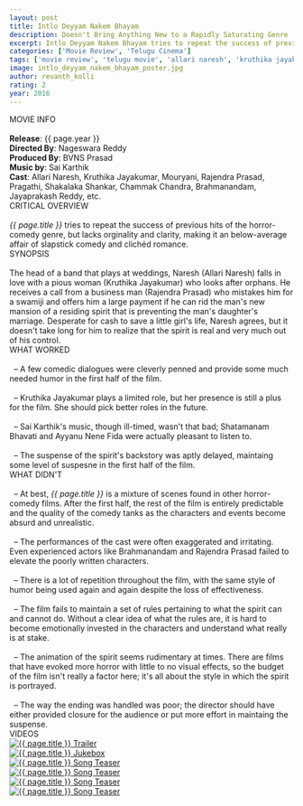 ```yaml
---
layout: post
title: Intlo Deyyam Nakem Bhayam
description: Doesn't Bring Anything New to a Rapidly Saturating Genre
excerpt: Intlo Deyyam Nakem Bhayam tries to repeat the success of previous hits of the horror-comedy genre, but lacks orginality and clarity, making it an average affair of slapstick comedy and clich&eacute;d romance.
categories: ['Movie Review', 'Telugu Cinema']
tags: ['movie review', 'telugu movie', 'allari naresh', 'kruthika jayakumar', 'mouryani', 'rajendra prasad', 'shakalaka shankar', 'pragathi','chammak chandra', 'brahmanandam', 'jayaprakash reddy', 'nageswara reddy', 'bvns prasad', 'sai karthik', 'dasaradhi sivendra']
image: intlo_deyyam_nakem_bhayam_poster.jpg
author: revanth_kolli
rating: 2
year: 2016
---
```


<div class="block block-dark block-lg block-first">
    <div class="block-title">MOVIE INFO</div>
    <br>
    <b>Release</b>: {{ page.year }}
    <br><b>Directed By</b>: Nageswara Reddy
    <br><b>Produced By</b>: BVNS Prasad
    <br><b>Music by</b>: Sai Karthik
    <br><b>Cast</b>: Allari Naresh, Kruthika Jayakumar, Mouryani, Rajendra Prasad, Pragathi, Shakalaka Shankar, Chammak Chandra, Brahmanandam, Jayaprakash Reddy, etc.
</div>
<div class="block">
    <div class="block-title">CRITICAL OVERVIEW</div>
    <br>
     <i>{{ page.title }}</i> tries to repeat the success of previous hits of the horror-comedy genre, but lacks orginality and clarity, making it an below-average affair of slapstick comedy and clich&eacute;d romance.
</div>
<div class="block">
    <div class="block-title">SYNOPSIS</div>
    <br>
    The head of a band that plays at weddings, Naresh (Allari Naresh) falls in love with a pious woman (Kruthika Jayakumar) who looks after orphans. He receives a call from a business man (Rajendra Prasad) who mistakes him for a swamiji and offers him a large payment if he can rid the man's new mansion of a residing spirit that is preventing the man's daughter's marriage. Desperate for cash to save a little girl's life, Naresh agrees, but it doesn't take long for him to realize that the spirit is real and very much out of his control.
</div>
<div class="block">
    <div class="block-title">WHAT WORKED</div>
    <br>&nbsp; &ndash; A few comedic dialogues were cleverly penned and provide some much needed humor in the first half of the film.
    <br><br>&nbsp; &ndash; Kruthika Jayakumar plays a limited role, but her presence is still a plus for the film. She should pick better roles in the future.
    <br><br>&nbsp; &ndash; Sai Karthik's music, though ill-timed, wasn't that bad; Shatamanam Bhavati and Ayyanu Nene Fida were actually pleasant to listen to.
    <br><br>&nbsp; &ndash; The suspense of the spirit's backstory was aptly delayed, maintaing some level of suspesne in the first half of the film.  
</div>
<div class="block">
    <div class="block-title">WHAT DIDN'T</div>
    <br>&nbsp; &ndash; At best, <i>{{ page.title }}</i> is a mixture of scenes found in other horror-comedy films. After the first half, the rest of the film is entirely predictable and the quality of the comedy tanks as the characters and events become absurd and unrealistic. 
    <br><br>&nbsp; &ndash; The performances of the cast were often exaggerated and irritating. Even experienced actors like Brahmanandam and Rajendra Prasad failed to elevate the poorly written characters.
    <br><br>&nbsp; &ndash; There is a lot of repetition throughout the film, with the same style of humor being used again and again despite the loss of effectiveness.
    <br><br>&nbsp; &ndash; The film fails to maintain a set of rules pertaining to what the spirit can and cannot do. Without a clear idea of what the rules are, it is hard to become emotionally invested in the characters and understand what really is at stake. 
    <br><br>&nbsp; &ndash; The animation of the spirit seems rudimentary at times. There are films that have evoked more horror with little to no visual effects, so the budget of the film isn't really a factor here; it's all about the style in which the spirit is portrayed. 
    <br><br>&nbsp; &ndash; The way the ending was handled was poor; the director should have either provided closure for the audience or put more effort in maintaing the suspense. 
</div>
<div class="block">
    <div class="block-title">VIDEOS</div>
    <div class="video-row">
        <a href="javascript:void(0);" onclick="watch('https://www.youtube.com/embed/3thkmb4duZk')"><div class="video-img"><img src="https://i.ytimg.com/vi/3thkmb4duZk/hqdefault.jpg?custom=true&w=336&h=188&stc=true&jpg444=true&jpgq=90&sp=68&sigh=k3rEmJvKeKR7VBIo2B6toT4_MA4" alt="{{ page.title }} Trailer"/></div></a>
        <a href="javascript:void(0);" onclick="watch('https://www.youtube.com/embed/4UHE3yeQ3dA')"><div class="video-img"><img src="https://i.ytimg.com/vi/4UHE3yeQ3dA/hqdefault.jpg?custom=true&w=336&h=188&stc=true&jpg444=true&jpgq=90&sp=68&sigh=ZIMZ-QFDt5PRP5ruLWoEEZHHdRE" alt="{{ page.title }} Jukebox"/></div></a>
        <a href="javascript:void(0);" onclick="watch('https://www.youtube.com/embed/i94Tt1VyHEg')"><div class="video-img"><img src="https://i.ytimg.com/vi/i94Tt1VyHEg/hqdefault.jpg?custom=true&w=336&h=188&stc=true&jpg444=true&jpgq=90&sp=68&sigh=Ma6dcEevAd8Ddc44lBSKO9F2vbU" alt="{{ page.title }} Song Teaser"/></div></a>
        <a href="javascript:void(0);" onclick="watch('https://www.youtube.com/embed/oNGqdwEjJPk')"><div class="video-img"><img src="https://i.ytimg.com/vi/oNGqdwEjJPk/hqdefault.jpg?custom=true&w=336&h=188&stc=true&jpg444=true&jpgq=90&sp=68&sigh=QB2hWIb97agd5OiGBTHKSyiZ6ZE" alt="{{ page.title }} Song Teaser"/></div></a>
        <a href="javascript:void(0);" onclick="watch('https://www.youtube.com/embed/ZflRbhsaucA')"><div class="video-img"><img src="https://i.ytimg.com/vi/ZflRbhsaucA/hqdefault.jpg?custom=true&w=336&h=188&stc=true&jpg444=true&jpgq=90&sp=68&sigh=xhikncpP7OQ5bkWMTrJTYXNewCY" alt="{{ page.title }} Song Teaser"/></div></a>
        <a href="javascript:void(0);" onclick="watch('https://www.youtube.com/embed/YF07Ow_34tY')"><div class="video-img"><img src="https://i.ytimg.com/vi/YF07Ow_34tY/hqdefault.jpg?custom=true&w=336&h=188&stc=true&jpg444=true&jpgq=90&sp=68&sigh=Y41P9oCLedgERY89f233MMc10Cg" alt="{{ page.title }} Song Teaser"/></div></a>
    </div>
</div>
